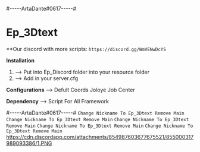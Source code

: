 #-----ArtaDante#0617-----#

# Ep_3Dtext

**Our discord with more scripts: `https://discord.gg/WmVENwDcYS`

**Installation**
1) --> Put into Ep_Discord folder into your resource folder
2) --> Add in your server.cfg

**Configurations**
--> Defult Coords Joloye Job Center 

**Dependency**
--> Script For All Framework

#-----ArtaDante#0617-----#
`Change Nickname To Ep_3Dtext Remove Main`
`Change Nickname To Ep_3Dtext Remove Main`
`Change Nickname To Ep_3Dtext Remove Main`
`Change Nickname To Ep_3Dtext Remove Main`
`Change Nickname To Ep_3Dtext Remove Main`
https://cdn.discordapp.com/attachments/854987603677675521/855000317989093386/1.PNG
